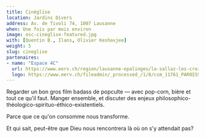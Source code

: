 ```yaml
---
title: Cinéglise
location: Jardins Divers
address: Av. de Tivoli 74, 1007 Lausanne
when: Une fois par mois environ
image: osc-cineglise-featured.jpg
with: [Quentin B., Ilans, Olivier Keshavjee]
weight: 5
slug: cineglise
partenaires:
- name: "Espace 4C"
  url: https://www.eerv.ch/region/lausanne-epalinges/la-sallaz-les-croisettes/activites/espace-4c
  logo: https://www.eerv.ch/fileadmin/_processed_/1/8/csm_11761_PAROISSE_Espace4C_Ente__te_-_copie_e4b405a704.jpg
---
```


Regarder un bon gros film badass de popculte — avec pop-corn, bière et tout ce qu'il faut. 
Manger ensemble, et discuter des enjeux philosophico-théologico-spirituo-éthico-existentiels.

<!--more-->

Parce que ce qu'on consomme nous transforme.

Et qui sait, peut-être que Dieu nous rencontrera là où on s'y attendait pas?

